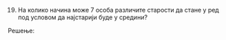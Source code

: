 19. На колико начина може 7 особа различите старости да стане у ред под условом да најстарији буде у средини?

Решење:


